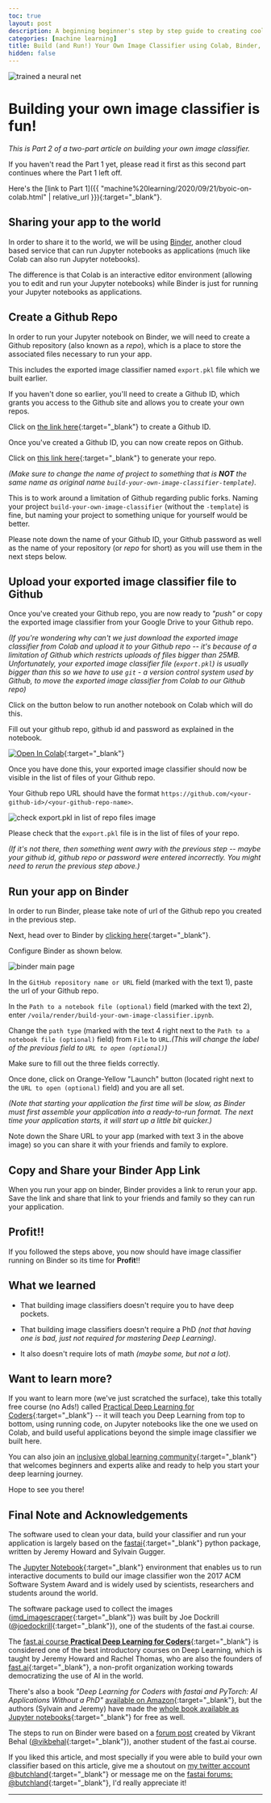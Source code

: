 ```yaml
---
toc: true
layout: post
description: A beginning beginner's step by step guide to creating cool image classifiers for deep learning newbies (like you, me, and the rest of us)
categories: [machine learning]
title: Build (and Run!) Your Own Image Classifier using Colab, Binder, Github, and Google Drive (Part 2)
hidden: false
---
```

![trained a neural net](https://imgs.xkcd.com/comics/trained_a_neural_net.png)

# Building your own image classifier is fun!

_This is Part 2 of a two-part article on building your own image classifier._ 

If you haven't read the Part 1 yet, please read it first as this second part continues where the Part 1 left off. 

Here's the [link to Part 1]({{ "machine%20learning/2020/09/21/byoic-on-colab.html" | relative_url }}){:target="_blank"}.

## Sharing your app to the world

In order to share it to the world, we will be using [Binder](https://mybinder.org), another cloud based service that can run Jupyter notebooks as applications (much like Colab can also run Jupyter notebooks).

The difference is that Colab is an interactive editor environment (allowing you to edit and run your Jupyter notebooks) while Binder is just for running your Jupyter notebooks as applications.

## Create a Github Repo 

In order to run your Jupyter notebook on Binder, we will need to create a Github repository (also known as a _repo_), which is a place to store the associated files necessary to run your app. 

This includes the exported image classifier named `export.pkl` file which we built earlier.

If you haven't done so earlier, you'll need to create a Github ID, which grants you access to the Github site and allows you to create your own repos.  

Click on [the link here](https://github.com/join?source=header-home){:target="_blank"} to create a Github ID.

Once you've created a Github ID, you can now create repos on Github.

Click on [this link here](https://github.com/butchland/build-your-own-image-classifier-template/generate){:target="_blank"} to generate your repo. 

_(Make sure to change the name of project to something that is **NOT** the same name as original name `build-your-own-image-classifier-template`)_. 

This is to work around a limitation of Github regarding public forks. Naming your project `build-your-own-image-classifier` (without the `-template`) is fine, but naming your project to something unique for yourself would be better.

Please note down the name of your Github ID, your Github password as well as the name of your repository (or _repo_ for short) as you will use them in the next steps below.

## Upload your exported image classifier file to Github

Once you've created your Github repo, you are now ready to _"push"_ or copy the exported image classifier from your Google Drive to your Github repo.

_(If you're wondering why can't we just download the exported image classifier from Colab and upload it to your Github repo -- it's because of a limitation of Github which restricts uploads of files bigger than 25MB. Unfortunately, your exported image classifier file (`export.pkl`) is usually bigger than this so we have to use `git`  - a version control system used by Github, to move the exported image classifier from Colab to our Github repo)_

Click on the button below to run another notebook on Colab which will do this.

Fill out your github repo, github id and password as explained in the notebook.

[![Open In Colab](https://colab.research.google.com/assets/colab-badge.svg)](https://colab.research.google.com/github/butchland/build-your-own-image-classifier/blob/master/colab-export-image-classifier.ipynb){:target="_blank"}

Once you have done this, your exported image classifier should now be visible in the list of files of your Github repo. 

Your Github repo URL should have the format `https://github.com/<your-github-id>/<your-github-repo-name>`. 

![check export.pkl in list of repo files image](https://raw.githubusercontent.com/butchland/build-your-own-image-classifier/master/images/add-export-pkl-to-repo.png)

Please check that the `export.pkl` file is in the list of files of your repo.

_(If it's not there, then something went awry with the previous step -- maybe your github id, github repo or password were entered incorrectly. You might need to rerun the previous step above.)_

## Run your app on Binder

In order to run Binder, please take note of url of the Github repo you created in the previous step.

Next, head over to Binder by [clicking here](https://mybinder.org){:target="_blank"}.

Configure Binder as shown below.

![binder main page](https://raw.githubusercontent.com/butchland/build-your-own-image-classifier/master/images/binder-launch-screen.png)

In the `GitHub repository name or URL` field (marked with the text 1), paste the url of your Github repo.

In the `Path to a notebook file (optional)` field (marked with the text 2), enter `/voila/render/build-your-own-image-classifier.ipynb`.

Change the `path type` (marked with the text 4 right next to the `Path to a notebook file (optional)` field) from `File` to `URL`._(This will change the label of the previous field to `URL to open (optional)`)_

Make sure to fill out the three fields correctly. 

Once done, click on Orange-Yellow "Launch" button (located right next to the `URL to open (optional)` field) and you are all set.

_(Note that starting your application the first time will be slow, as Binder must first assemble your application into a ready-to-run format. The next time your application starts, it will start up a little bit quicker.)_

Note down the Share URL to your app (marked with text 3 in the above image) so you can share it with your friends and family to explore.

## Copy and Share your Binder App Link 

When you run your app on binder, Binder provides a link to rerun your app. Save the link and share that link to your friends and family so they can run your application.

##  Profit!!

If you followed the steps above, you now should have image classifier running on Binder so its time for **Profit**!!

## What we learned
 
* That building image classifiers doesn't require you to have deep pockets.

* That building image classifiers doesn't require a PhD _(not that having one is bad, just not required for mastering Deep Learning)_.

* It also doesn't require lots of math _(maybe some, but not a lot)_.

## Want to learn more?

If you want to learn more (we've just scratched the surface), take this totally free course (no Ads!) called [Practical Deep Learning for Coders](https://course.fast.ai){:target="_blank"}  -- it will teach you Deep Learning from top to bottom, using running code, on Jupyter notebooks like the one we used on Colab, and build useful applications beyond the simple image classifier we built here.

You can also join an [inclusive global learning community](https://forums.fast.ai){:target="_blank"}  that welcomes beginners and experts alike and ready to help you start your deep learning journey.

Hope to see you there!

## Final Note and Acknowledgements

The software used to clean your data, build your classifier and run your application is largely based on the [fastai](https://docs.fast.ai){:target="_blank"} python package, written by Jeremy Howard and Sylvain Gugger.

The [Jupyter Notebook](https://jupyter.org/){:target="_blank"} environment that enables us to run interactive documents to build our image classifier won the 2017 ACM Software System Award and is widely used by scientists, researchers and students around the world.

The software package used to collect the images ([jmd_imagescraper](https://joedockrill.github.io/jmd_imagescraper/){:target="_blank"}) was built by Joe Dockrill ([@joedockrill](https://forums.fast.ai/u/joedockrill){:target="_blank"}), one of the students of the fast.ai course.

The [fast.ai course **Practical Deep Learning for Coders**](https://course.fast.ai){:target="_blank"} is considered one of the best introductory courses on Deep Learning, which is taught by Jeremy Howard and Rachel Thomas, who are also the founders of [fast.ai](https://fast.ai){:target="_blank"}, a non-profit organization working towards democratizing the use of AI in the world. 

There's also a book _"Deep Learning for Coders with fastai and PyTorch: AI Applications Without a PhD"_ [available on Amazon](https://www.amazon.com/Deep-Learning-Coders-fastai-PyTorch/dp/1492045527){:target="_blank"}, but the authors (Sylvain and Jeremy) have made the [whole book available as Jupyter notebooks](https://github.com/fastai/fastbook){:target="_blank"} for free as well.

The steps to run on Binder were based on a [forum post](https://forums.fast.ai/t/deploying-your-notebook-as-an-app-under-10-minutes/70621?u=butchland) created by Vikrant Behal ([@vikbehal](https://forums.fast.ai/u/vikbehal){:target="_blank"}), another student of the fast.ai course.

If you liked this article, and most specially if you were able to build your own classifier based on this article, give me a shoutout on [my twitter account @butchland](https://twitter.com/butchland){:target="_blank"} or message me on the [fastai forums: @butchland](https://forums.fast.ai/u/butchland){:target="_blank"}, I'd really appreciate it!

---
